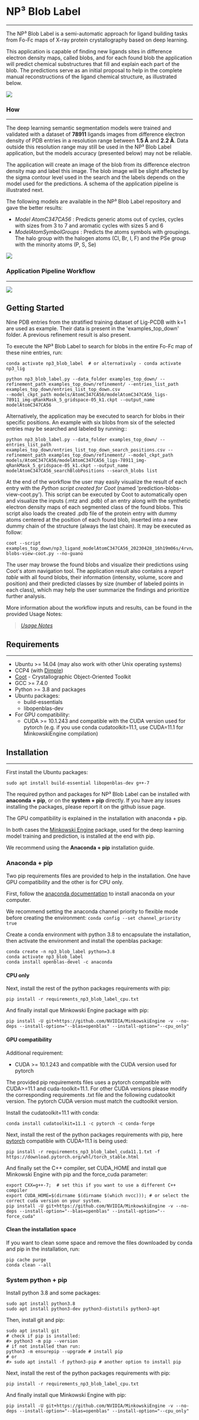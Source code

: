 # NP³ Blob Label

--------------------------

  The NP³ Blob Label is a semi-automatic approach for ligand building tasks from Fo-Fc maps of X-ray protein crystallography based on deep learning. 

  This application is capable of finding new ligands sites in difference electron density maps, called blobs, and for each found blob the application will predict chemical substructures that fill and explain each part of the blob. The predictions serve as an initial proposal to help in the complete manual reconstructions of the ligand chemical structure, as illustrated below.

![](docs/imgs/schema-Lig-PCDB-DLModels-NP3BlobLabel.png)

### How

----------------

  The deep learning semantic segmentation models were trained and validated with a dataset of **78911** ligands images from difference electron density of PDB entries in a resolution range between **1.5 Å** and **2.2 Å**. Data outside this resolution range may still be used in the NP³ Blob Label application, but the models accuracy (presented below) may not be reliable.

  The application will create an image of the blob from its difference electron density map and label this image. The blob image will be slight affected by the sigma contour level used in the search and the labels depends on the model used for the predictions. A schema of the application pipeline is illustrated next.

  The following models are available in the NP³ Blob Label repository and gave the better results:

- *Model AtomC347CA56* : Predicts generic atoms out of cycles, cycles with sizes from 3 to 7 and aromatic cycles with sizes 5 and 6
- *ModelAtomSymbolGroups* : Predicts the atoms symbols with groupings. The halo group with the halogen atoms (Cl, Br, I, F) and the PSe group with the minority atoms (P, S, Se)


![](docs/imgs/best_DL_models_app_accuracy.png)

### Application Pipeline Workflow

------------------------

![](docs/imgs/np3_blob_label_pipeline_workflow.png)

## Getting Started

  Nine PDB entries from the stratified training dataset of Lig-PCDB with k=1 are used as example.
Their data is present in the 'examples_top_down' folder. A previous refinement result is also present.

  To execute the NP³ Blob Label to search for blobs in the entire Fo-Fc map of these nine entries, run:

```
conda activate np3_blob_label  # or alternativaly - conda activate np3_lig

python np3_blob_label.py --data_folder examples_top_down/ --refinement_path examples_top_down/refinement/ --entries_list_path examples_top_down/entries_list_top_down.csv 
--model_ckpt_path models/AtomC347CA56/modelAtomC347CA56_ligs-78911_img-qRankMask_5_gridspace-05_k1.ckpt --output_name modelAtomC347CA56 
```

  Alternatively, the application may be executed to search for blobs in their specific positions. An example with six blobs from six of the selected entries may be searched and labeled by running::

```
python np3_blob_label.py --data_folder examples_top_down/ --entries_list_path examples_top_down/entries_list_top_down_search_positions.csv --refinement_path examples_top_down/refinement/ --model_ckpt_path models/AtomC347CA56/modelAtomC347CA56_ligs-78911_img-qRankMask_5_gridspace-05_k1.ckpt --output_name modelAtomC347CA56_searchBlobPositions --search_blobs list
```

  At the end of the workflow the user may easily visualize the result of each entry with the *Python script created for Coot* (named 'prediction-blobs-view-coot.py'). This script can be executed by Coot to automatically open and visualize the inputs (.mtz and .pdb) of an entry along with the synthetic electron density maps of each segmented class of the found blobs. This script also loads the created .pdb file of the protein entry with dummy atoms centered at the position of each found blob, inserted into a new dummy chain of the structure (always the last chain). It may be executed as follow:
  
```
coot --script examples_top_down/np3_ligand_modelAtomC347CA56_20230428_16h19m06s/4rvn/prediction-blobs-view-coot.py --no-guano
```

  The user may browse the found blobs and visualize their predictions using Coot's atom navigation tool. The application result also contains a *report table* with all found blobs, their information (intensity, volume, score and position) and their predicted classes by size (number of labeled points in each class), which may help the user summarize the findings and prioritize further analysis. 

More information about the workflow inputs and results, can be found in the provided Usage Notes:

> [*Usage Notes*](docs/NP3_Blob_Label-Usage_Notes.pdf)


## Requirements

--------------------

- Ubuntu >= 14.04 (may also work with other Unix operating systems)
- CCP4 (with [Dimple](https://ccp4.github.io/dimple/))
- [Coot](https://www2.mrc-lmb.cam.ac.uk/personal/pemsley/coot/) - Crystallographic Object-Oriented Toolkit
- GCC >= 7.4.0
- Python >= 3.8 and packages
- Ubuntu packages:
  - build-essentials
  - libopenblas-dev
- For GPU compatibility: 
  - CUDA >= 10.1.243 and compatible with the CUDA version used for pytorch (e.g. if you use conda cudatoolkit=11.1, use CUDA=11.1 for MinkowskiEngine compilation)

## Installation

---------

First install the Ubuntu packages:

```
sudo apt install build-essential libopenblas-dev g++-7
```

The required python and packages for NP³ Blob Label can be installed with **anaconda + pip**, or on the **system + pip** directly. If you have any issues installing the packages, please report it on the github issue page.

The GPU compatibility is explained in the installation with anaconda + pip. 

In both cases the [Minkowski Engine](https://github.com/NVIDIA/MinkowskiEngine) package, used for the deep learning model training and prediction, is installed at the end with pip.

We recommend using the **Anaconda + pip** installation guide.

### Anaconda + pip

Two pip requirements files are provided to help in the installation. One have GPU compatibility and the other is for CPU only.

First, follow the [anaconda documentation](https://www.anaconda.com/products/distribution) to install anaconda on your computer.

We recommend setting the anaconda channel priority to flexible mode before creating the environment:
`conda config --set channel_priority true`

Create a conda environment with python 3.8 to encapsulate the installation, then activate the environment and install the openblas package:

```
conda create -n np3_blob_label python=3.8
conda activate np3_blob_label
conda install openblas-devel -c anaconda
```

#### CPU only

Next, install the rest of the python packages requirements with pip:

```
pip install -r requirements_np3_blob_label_cpu.txt
```

And finally install que Minkowski Engine package with pip:

```
pip install -U git+https://github.com/NVIDIA/MinkowskiEngine -v --no-deps --install-option="--blas=openblas" --install-option="--cpu_only"
```

#### GPU compatibility

Additional requirement:
- CUDA >= 10.1.243 and compatible with the CUDA version used for pytorch

The provided pip requirements files uses a pytorch compatible with CUDA>=11.1 and cuda-toolkit=11.1. For other CUDA versions please modify the corresponding requirements .txt file and the following cudatoolkit version. The pytorch CUDA version must match the cudtoolkit version.

Install the cudatoolkit=11.1 with conda:

```
conda install cudatoolkit=11.1 -c pytorch -c conda-forge 
```

Next, install the rest of the python packages requirements with pip, here [pytorch](https://pytorch.org/get-started/previous-versions/) compatible with CUDA=11.1 is being used:

```
pip install -r requirements_np3_blob_label_cuda11.1.txt -f https://download.pytorch.org/whl/torch_stable.html
```

And finally set the C++ compiler, set CUDA_HOME and install que Minkowski Engine with pip and the force_cuda parameter:

```
export CXX=g++-7;  # set this if you want to use a different C++ compiler
export CUDA_HOME=$(dirname $(dirname $(which nvcc))); # or select the correct cuda version on your system.
pip install -U git+https://github.com/NVIDIA/MinkowskiEngine -v --no-deps --install-option="--blas=openblas" --install-option="--force_cuda"
```

#### Clean the installation space

If you want to clean some space and remove the files downloaded by conda and pip in the installation, run:

```
pip cache purge
conda clean --all
```

### System python + pip

Install python 3.8 and some packages:

```
sudo apt install python3.8 
sudo apt install python3-dev python3-distutils python3-apt
```

Then, install git and pip:
```
sudo apt install git
# check if pip is installed:
#> python3 -m pip --version 
# if not installed than run:
python3 -m ensurepip --upgrade # install pip
# or
#> sudo apt install -f python3-pip # another option to install pip
```

Next, install the rest of the python packages requirements with pip:

```
pip install -r requirements_np3_blob_label_cpu.txt
```

And finally install que Minkowski Engine with pip:

```
pip install -U git+https://github.com/NVIDIA/MinkowskiEngine -v --no-deps --install-option="--blas=openblas" --install-option="--cpu_only"
```
